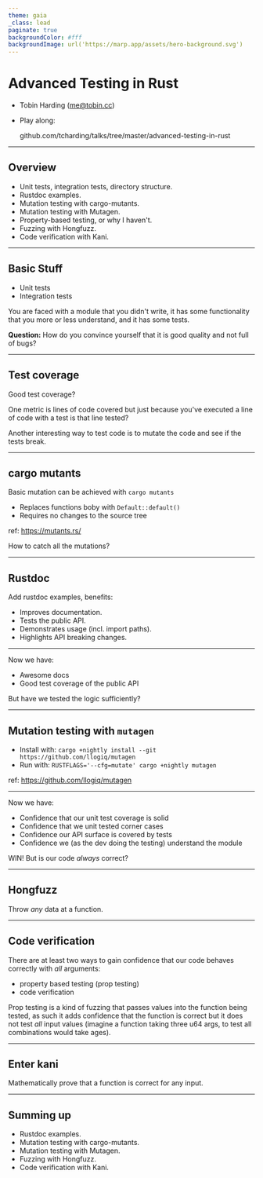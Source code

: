 ```yaml
---
theme: gaia
_class: lead
paginate: true
backgroundColor: #fff
backgroundImage: url('https://marp.app/assets/hero-background.svg')
---
```


# **Advanced Testing in Rust**

- Tobin Harding (me@tobin.cc)
- Play along:

    github.com/tcharding/talks/tree/master/advanced-testing-in-rust

---

## Overview

- Unit tests, integration tests, directory structure.
- Rustdoc examples.
- Mutation testing with cargo-mutants.
- Mutation testing with Mutagen.
- Property-based testing, or why I haven't.
- Fuzzing with Hongfuzz.
- Code verification with Kani.

---

## Basic Stuff

- Unit tests
- Integration tests

You are faced with a module that you didn't write, it has some functionality that you more or less understand, and it has some tests.

**Question:** How do you convince yourself that it is good quality and not full of bugs?

---

## Test coverage

Good test coverage?

One metric is lines of code covered but just because you've executed a line of code with a test is that line tested?

Another interesting way to test code is to mutate the code and see if the tests break.

---

## cargo mutants

Basic mutation can be achieved with `cargo mutants`

- Replaces functions boby with `Default::default()`
- Requires no changes to the source tree

ref: https://mutants.rs/

How to catch all the mutations?

---

## Rustdoc

Add rustdoc examples, benefits:

- Improves documentation.
- Tests the public API.
- Demonstrates usage (incl. import paths).
- Highlights API breaking changes.

---

Now we have:

- Awesome docs
- Good test coverage of the public API

But have we tested the logic sufficiently?

---

## Mutation testing with `mutagen`

- Install with: `cargo +nightly install --git https://github.com/llogiq/mutagen`
- Run with: `RUSTFLAGS='--cfg=mutate' cargo +nightly mutagen`

ref: https://github.com/llogiq/mutagen

---

Now we have:

- Confidence that our unit test coverage is solid
- Confidence that we unit tested corner cases
- Confidence our API surface is covered by tests
- Confidence we (as the dev doing the testing) understand the module

WIN! But is our code _always_ correct?

---

## Hongfuzz

Throw _any_ data at a function.

---

## Code verification

There are at least two ways to gain confidence that our code behaves correctly with _all_ arguments:

- property based testing (prop testing)
- code verification

Prop testing is a kind of fuzzing that passes values into the function being tested, as such it adds confidence that the function is correct but it does not test _all_ input values (imagine a function taking three u64 args, to test all combinations would take ages).

---

## Enter kani

Mathematically prove that a function is correct for any input.

---

## Summing up

- Rustdoc examples.
- Mutation testing with cargo-mutants.
- Mutation testing with Mutagen.
- Fuzzing with Hongfuzz.
- Code verification with Kani.
